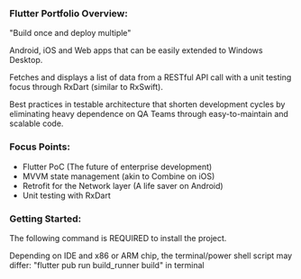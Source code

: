 ### Flutter Portfolio Overview:

"Build once and deploy multiple"

Android, iOS and Web apps that can be easily extended to Windows Desktop.

Fetches and displays a list of data from a RESTful API call with a unit testing focus through RxDart (similar to RxSwift).

Best practices in testable architecture that shorten development cycles by eliminating heavy dependence on QA Teams through easy-to-maintain and scalable code.

### Focus Points:

* Flutter PoC (The future of enterprise development)
* MVVM state management (akin to Combine on iOS)
* Retrofit for the Network layer (A life saver on Android)
* Unit testing with RxDart

### Getting Started:

The following command is REQUIRED to install the project.

Depending on IDE and x86 or ARM chip, the terminal/power shell script may differ: "flutter pub run build_runner build" in terminal

